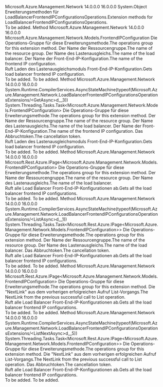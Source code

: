 <Type Name="LoadBalancerFrontendIPConfigurationsOperationsExtensions" FullName="Microsoft.Azure.Management.Network.LoadBalancerFrontendIPConfigurationsOperationsExtensions">
  <TypeSignature Language="C#" Value="public static class LoadBalancerFrontendIPConfigurationsOperationsExtensions" />
  <TypeSignature Language="ILAsm" Value=".class public auto ansi abstract sealed beforefieldinit LoadBalancerFrontendIPConfigurationsOperationsExtensions extends System.Object" />
  <TypeSignature Language="DocId" Value="T:Microsoft.Azure.Management.Network.LoadBalancerFrontendIPConfigurationsOperationsExtensions" />
  <TypeSignature Language="VB.NET" Value="Public Module LoadBalancerFrontendIPConfigurationsOperationsExtensions" />
  <TypeSignature Language="F#" Value="type LoadBalancerFrontendIPConfigurationsOperationsExtensions = class" />
  <AssemblyInfo>
    <AssemblyName>Microsoft.Azure.Management.Network</AssemblyName>
    <AssemblyVersion>14.0.0.0</AssemblyVersion>
    <AssemblyVersion>16.0.0.0</AssemblyVersion>
  </AssemblyInfo>
  <Base>
    <BaseTypeName>System.Object</BaseTypeName>
  </Base>
  <Interfaces />
  <Docs>
    <summary>
            <span data-ttu-id="912c8-101">Erweiterungsmethoden für LoadBalancerFrontendIPConfigurationsOperations.</span><span class="sxs-lookup"><span data-stu-id="912c8-101">Extension methods for LoadBalancerFrontendIPConfigurationsOperations.</span></span>
            </summary>
    <remarks>To be added.</remarks>
  </Docs>
  <Members>
    <Member MemberName="Get">
      <MemberSignature Language="C#" Value="public static Microsoft.Azure.Management.Network.Models.FrontendIPConfiguration Get (this Microsoft.Azure.Management.Network.ILoadBalancerFrontendIPConfigurationsOperations operations, string resourceGroupName, string loadBalancerName, string frontendIPConfigurationName);" />
      <MemberSignature Language="ILAsm" Value=".method public static hidebysig class Microsoft.Azure.Management.Network.Models.FrontendIPConfiguration Get(class Microsoft.Azure.Management.Network.ILoadBalancerFrontendIPConfigurationsOperations operations, string resourceGroupName, string loadBalancerName, string frontendIPConfigurationName) cil managed" />
      <MemberSignature Language="DocId" Value="M:Microsoft.Azure.Management.Network.LoadBalancerFrontendIPConfigurationsOperationsExtensions.Get(Microsoft.Azure.Management.Network.ILoadBalancerFrontendIPConfigurationsOperations,System.String,System.String,System.String)" />
      <MemberSignature Language="VB.NET" Value="&lt;Extension()&gt;&#xA;Public Function Get (operations As ILoadBalancerFrontendIPConfigurationsOperations, resourceGroupName As String, loadBalancerName As String, frontendIPConfigurationName As String) As FrontendIPConfiguration" />
      <MemberSignature Language="F#" Value="static member Get : Microsoft.Azure.Management.Network.ILoadBalancerFrontendIPConfigurationsOperations * string * string * string -&gt; Microsoft.Azure.Management.Network.Models.FrontendIPConfiguration" Usage="Microsoft.Azure.Management.Network.LoadBalancerFrontendIPConfigurationsOperationsExtensions.Get (operations, resourceGroupName, loadBalancerName, frontendIPConfigurationName)" />
      <MemberType>Method</MemberType>
      <AssemblyInfo>
        <AssemblyName>Microsoft.Azure.Management.Network</AssemblyName>
        <AssemblyVersion>14.0.0.0</AssemblyVersion>
        <AssemblyVersion>16.0.0.0</AssemblyVersion>
      </AssemblyInfo>
      <ReturnValue>
        <ReturnType>Microsoft.Azure.Management.Network.Models.FrontendIPConfiguration</ReturnType>
      </ReturnValue>
      <Parameters>
        <Parameter Name="operations" Type="Microsoft.Azure.Management.Network.ILoadBalancerFrontendIPConfigurationsOperations" RefType="this" />
        <Parameter Name="resourceGroupName" Type="System.String" />
        <Parameter Name="loadBalancerName" Type="System.String" />
        <Parameter Name="frontendIPConfigurationName" Type="System.String" />
      </Parameters>
      <Docs>
        <param name="operations">
            <span data-ttu-id="912c8-102">Die Operations-Gruppe für diese Erweiterungsmethode.</span><span class="sxs-lookup"><span data-stu-id="912c8-102">The operations group for this extension method.</span></span>
            </param>
        <param name="resourceGroupName">
            <span data-ttu-id="912c8-103">Der Name der Ressourcengruppe.</span><span class="sxs-lookup"><span data-stu-id="912c8-103">The name of the resource group.</span></span>
            </param>
        <param name="loadBalancerName">
            <span data-ttu-id="912c8-104">Der Name des Lastenausgleichs.</span><span class="sxs-lookup"><span data-stu-id="912c8-104">The name of the load balancer.</span></span>
            </param>
        <param name="frontendIPConfigurationName">
            <span data-ttu-id="912c8-105">Der Name der Front-End-IP-Konfiguration.</span><span class="sxs-lookup"><span data-stu-id="912c8-105">The name of the frontend IP configuration.</span></span>
            </param>
        <summary>
            <span data-ttu-id="912c8-106">Ruft Laden des Lastenausgleichsmoduls Front-End-IP-Konfiguration.</span><span class="sxs-lookup"><span data-stu-id="912c8-106">Gets load balancer frontend IP configuration.</span></span>
            </summary>
        <returns>To be added.</returns>
        <remarks>To be added.</remarks>
      </Docs>
    </Member>
    <Member MemberName="GetAsync">
      <MemberSignature Language="C#" Value="public static System.Threading.Tasks.Task&lt;Microsoft.Azure.Management.Network.Models.FrontendIPConfiguration&gt; GetAsync (this Microsoft.Azure.Management.Network.ILoadBalancerFrontendIPConfigurationsOperations operations, string resourceGroupName, string loadBalancerName, string frontendIPConfigurationName, System.Threading.CancellationToken cancellationToken = null);" />
      <MemberSignature Language="ILAsm" Value=".method public static hidebysig class System.Threading.Tasks.Task`1&lt;class Microsoft.Azure.Management.Network.Models.FrontendIPConfiguration&gt; GetAsync(class Microsoft.Azure.Management.Network.ILoadBalancerFrontendIPConfigurationsOperations operations, string resourceGroupName, string loadBalancerName, string frontendIPConfigurationName, valuetype System.Threading.CancellationToken cancellationToken) cil managed" />
      <MemberSignature Language="DocId" Value="M:Microsoft.Azure.Management.Network.LoadBalancerFrontendIPConfigurationsOperationsExtensions.GetAsync(Microsoft.Azure.Management.Network.ILoadBalancerFrontendIPConfigurationsOperations,System.String,System.String,System.String,System.Threading.CancellationToken)" />
      <MemberSignature Language="F#" Value="static member GetAsync : Microsoft.Azure.Management.Network.ILoadBalancerFrontendIPConfigurationsOperations * string * string * string * System.Threading.CancellationToken -&gt; System.Threading.Tasks.Task&lt;Microsoft.Azure.Management.Network.Models.FrontendIPConfiguration&gt;" Usage="Microsoft.Azure.Management.Network.LoadBalancerFrontendIPConfigurationsOperationsExtensions.GetAsync (operations, resourceGroupName, loadBalancerName, frontendIPConfigurationName, cancellationToken)" />
      <MemberType>Method</MemberType>
      <AssemblyInfo>
        <AssemblyName>Microsoft.Azure.Management.Network</AssemblyName>
        <AssemblyVersion>14.0.0.0</AssemblyVersion>
        <AssemblyVersion>16.0.0.0</AssemblyVersion>
      </AssemblyInfo>
      <Attributes>
        <Attribute>
          <AttributeName>System.Runtime.CompilerServices.AsyncStateMachine(typeof(Microsoft.Azure.Management.Network.LoadBalancerFrontendIPConfigurationsOperationsExtensions/&lt;GetAsync&gt;d__3))</AttributeName>
        </Attribute>
      </Attributes>
      <ReturnValue>
        <ReturnType>System.Threading.Tasks.Task&lt;Microsoft.Azure.Management.Network.Models.FrontendIPConfiguration&gt;</ReturnType>
      </ReturnValue>
      <Parameters>
        <Parameter Name="operations" Type="Microsoft.Azure.Management.Network.ILoadBalancerFrontendIPConfigurationsOperations" RefType="this" />
        <Parameter Name="resourceGroupName" Type="System.String" />
        <Parameter Name="loadBalancerName" Type="System.String" />
        <Parameter Name="frontendIPConfigurationName" Type="System.String" />
        <Parameter Name="cancellationToken" Type="System.Threading.CancellationToken" />
      </Parameters>
      <Docs>
        <param name="operations">
            <span data-ttu-id="912c8-107">Die Operations-Gruppe für diese Erweiterungsmethode.</span><span class="sxs-lookup"><span data-stu-id="912c8-107">The operations group for this extension method.</span></span>
            </param>
        <param name="resourceGroupName">
            <span data-ttu-id="912c8-108">Der Name der Ressourcengruppe.</span><span class="sxs-lookup"><span data-stu-id="912c8-108">The name of the resource group.</span></span>
            </param>
        <param name="loadBalancerName">
            <span data-ttu-id="912c8-109">Der Name des Lastenausgleichs.</span><span class="sxs-lookup"><span data-stu-id="912c8-109">The name of the load balancer.</span></span>
            </param>
        <param name="frontendIPConfigurationName">
            <span data-ttu-id="912c8-110">Der Name der Front-End-IP-Konfiguration.</span><span class="sxs-lookup"><span data-stu-id="912c8-110">The name of the frontend IP configuration.</span></span>
            </param>
        <param name="cancellationToken">
            <span data-ttu-id="912c8-111">Das Abbruchtoken.</span><span class="sxs-lookup"><span data-stu-id="912c8-111">The cancellation token.</span></span>
            </param>
        <summary>
            <span data-ttu-id="912c8-112">Ruft Laden des Lastenausgleichsmoduls Front-End-IP-Konfiguration.</span><span class="sxs-lookup"><span data-stu-id="912c8-112">Gets load balancer frontend IP configuration.</span></span>
            </summary>
        <returns>To be added.</returns>
        <remarks>To be added.</remarks>
      </Docs>
    </Member>
    <Member MemberName="List">
      <MemberSignature Language="C#" Value="public static Microsoft.Rest.Azure.IPage&lt;Microsoft.Azure.Management.Network.Models.FrontendIPConfiguration&gt; List (this Microsoft.Azure.Management.Network.ILoadBalancerFrontendIPConfigurationsOperations operations, string resourceGroupName, string loadBalancerName);" />
      <MemberSignature Language="ILAsm" Value=".method public static hidebysig class Microsoft.Rest.Azure.IPage`1&lt;class Microsoft.Azure.Management.Network.Models.FrontendIPConfiguration&gt; List(class Microsoft.Azure.Management.Network.ILoadBalancerFrontendIPConfigurationsOperations operations, string resourceGroupName, string loadBalancerName) cil managed" />
      <MemberSignature Language="DocId" Value="M:Microsoft.Azure.Management.Network.LoadBalancerFrontendIPConfigurationsOperationsExtensions.List(Microsoft.Azure.Management.Network.ILoadBalancerFrontendIPConfigurationsOperations,System.String,System.String)" />
      <MemberSignature Language="VB.NET" Value="&lt;Extension()&gt;&#xA;Public Function List (operations As ILoadBalancerFrontendIPConfigurationsOperations, resourceGroupName As String, loadBalancerName As String) As IPage(Of FrontendIPConfiguration)" />
      <MemberSignature Language="F#" Value="static member List : Microsoft.Azure.Management.Network.ILoadBalancerFrontendIPConfigurationsOperations * string * string -&gt; Microsoft.Rest.Azure.IPage&lt;Microsoft.Azure.Management.Network.Models.FrontendIPConfiguration&gt;" Usage="Microsoft.Azure.Management.Network.LoadBalancerFrontendIPConfigurationsOperationsExtensions.List (operations, resourceGroupName, loadBalancerName)" />
      <MemberType>Method</MemberType>
      <AssemblyInfo>
        <AssemblyName>Microsoft.Azure.Management.Network</AssemblyName>
        <AssemblyVersion>14.0.0.0</AssemblyVersion>
        <AssemblyVersion>16.0.0.0</AssemblyVersion>
      </AssemblyInfo>
      <ReturnValue>
        <ReturnType>Microsoft.Rest.Azure.IPage&lt;Microsoft.Azure.Management.Network.Models.FrontendIPConfiguration&gt;</ReturnType>
      </ReturnValue>
      <Parameters>
        <Parameter Name="operations" Type="Microsoft.Azure.Management.Network.ILoadBalancerFrontendIPConfigurationsOperations" RefType="this" />
        <Parameter Name="resourceGroupName" Type="System.String" />
        <Parameter Name="loadBalancerName" Type="System.String" />
      </Parameters>
      <Docs>
        <param name="operations">
            <span data-ttu-id="912c8-113">Die Operations-Gruppe für diese Erweiterungsmethode.</span><span class="sxs-lookup"><span data-stu-id="912c8-113">The operations group for this extension method.</span></span>
            </param>
        <param name="resourceGroupName">
            <span data-ttu-id="912c8-114">Der Name der Ressourcengruppe.</span><span class="sxs-lookup"><span data-stu-id="912c8-114">The name of the resource group.</span></span>
            </param>
        <param name="loadBalancerName">
            <span data-ttu-id="912c8-115">Der Name des Lastenausgleichs.</span><span class="sxs-lookup"><span data-stu-id="912c8-115">The name of the load balancer.</span></span>
            </param>
        <summary>
            <span data-ttu-id="912c8-116">Ruft alle Load Balancer Front-End-IP-Konfigurationen ab.</span><span class="sxs-lookup"><span data-stu-id="912c8-116">Gets all the load balancer frontend IP configurations.</span></span>
            </summary>
        <returns>To be added.</returns>
        <remarks>To be added.</remarks>
      </Docs>
    </Member>
    <Member MemberName="ListAsync">
      <MemberSignature Language="C#" Value="public static System.Threading.Tasks.Task&lt;Microsoft.Rest.Azure.IPage&lt;Microsoft.Azure.Management.Network.Models.FrontendIPConfiguration&gt;&gt; ListAsync (this Microsoft.Azure.Management.Network.ILoadBalancerFrontendIPConfigurationsOperations operations, string resourceGroupName, string loadBalancerName, System.Threading.CancellationToken cancellationToken = null);" />
      <MemberSignature Language="ILAsm" Value=".method public static hidebysig class System.Threading.Tasks.Task`1&lt;class Microsoft.Rest.Azure.IPage`1&lt;class Microsoft.Azure.Management.Network.Models.FrontendIPConfiguration&gt;&gt; ListAsync(class Microsoft.Azure.Management.Network.ILoadBalancerFrontendIPConfigurationsOperations operations, string resourceGroupName, string loadBalancerName, valuetype System.Threading.CancellationToken cancellationToken) cil managed" />
      <MemberSignature Language="DocId" Value="M:Microsoft.Azure.Management.Network.LoadBalancerFrontendIPConfigurationsOperationsExtensions.ListAsync(Microsoft.Azure.Management.Network.ILoadBalancerFrontendIPConfigurationsOperations,System.String,System.String,System.Threading.CancellationToken)" />
      <MemberSignature Language="F#" Value="static member ListAsync : Microsoft.Azure.Management.Network.ILoadBalancerFrontendIPConfigurationsOperations * string * string * System.Threading.CancellationToken -&gt; System.Threading.Tasks.Task&lt;Microsoft.Rest.Azure.IPage&lt;Microsoft.Azure.Management.Network.Models.FrontendIPConfiguration&gt;&gt;" Usage="Microsoft.Azure.Management.Network.LoadBalancerFrontendIPConfigurationsOperationsExtensions.ListAsync (operations, resourceGroupName, loadBalancerName, cancellationToken)" />
      <MemberType>Method</MemberType>
      <AssemblyInfo>
        <AssemblyName>Microsoft.Azure.Management.Network</AssemblyName>
        <AssemblyVersion>14.0.0.0</AssemblyVersion>
        <AssemblyVersion>16.0.0.0</AssemblyVersion>
      </AssemblyInfo>
      <Attributes>
        <Attribute>
          <AttributeName>System.Runtime.CompilerServices.AsyncStateMachine(typeof(Microsoft.Azure.Management.Network.LoadBalancerFrontendIPConfigurationsOperationsExtensions/&lt;ListAsync&gt;d__1))</AttributeName>
        </Attribute>
      </Attributes>
      <ReturnValue>
        <ReturnType>System.Threading.Tasks.Task&lt;Microsoft.Rest.Azure.IPage&lt;Microsoft.Azure.Management.Network.Models.FrontendIPConfiguration&gt;&gt;</ReturnType>
      </ReturnValue>
      <Parameters>
        <Parameter Name="operations" Type="Microsoft.Azure.Management.Network.ILoadBalancerFrontendIPConfigurationsOperations" RefType="this" />
        <Parameter Name="resourceGroupName" Type="System.String" />
        <Parameter Name="loadBalancerName" Type="System.String" />
        <Parameter Name="cancellationToken" Type="System.Threading.CancellationToken" />
      </Parameters>
      <Docs>
        <param name="operations">
            <span data-ttu-id="912c8-117">Die Operations-Gruppe für diese Erweiterungsmethode.</span><span class="sxs-lookup"><span data-stu-id="912c8-117">The operations group for this extension method.</span></span>
            </param>
        <param name="resourceGroupName">
            <span data-ttu-id="912c8-118">Der Name der Ressourcengruppe.</span><span class="sxs-lookup"><span data-stu-id="912c8-118">The name of the resource group.</span></span>
            </param>
        <param name="loadBalancerName">
            <span data-ttu-id="912c8-119">Der Name des Lastenausgleichs.</span><span class="sxs-lookup"><span data-stu-id="912c8-119">The name of the load balancer.</span></span>
            </param>
        <param name="cancellationToken">
            <span data-ttu-id="912c8-120">Das Abbruchtoken.</span><span class="sxs-lookup"><span data-stu-id="912c8-120">The cancellation token.</span></span>
            </param>
        <summary>
            <span data-ttu-id="912c8-121">Ruft alle Load Balancer Front-End-IP-Konfigurationen ab.</span><span class="sxs-lookup"><span data-stu-id="912c8-121">Gets all the load balancer frontend IP configurations.</span></span>
            </summary>
        <returns>To be added.</returns>
        <remarks>To be added.</remarks>
      </Docs>
    </Member>
    <Member MemberName="ListNext">
      <MemberSignature Language="C#" Value="public static Microsoft.Rest.Azure.IPage&lt;Microsoft.Azure.Management.Network.Models.FrontendIPConfiguration&gt; ListNext (this Microsoft.Azure.Management.Network.ILoadBalancerFrontendIPConfigurationsOperations operations, string nextPageLink);" />
      <MemberSignature Language="ILAsm" Value=".method public static hidebysig class Microsoft.Rest.Azure.IPage`1&lt;class Microsoft.Azure.Management.Network.Models.FrontendIPConfiguration&gt; ListNext(class Microsoft.Azure.Management.Network.ILoadBalancerFrontendIPConfigurationsOperations operations, string nextPageLink) cil managed" />
      <MemberSignature Language="DocId" Value="M:Microsoft.Azure.Management.Network.LoadBalancerFrontendIPConfigurationsOperationsExtensions.ListNext(Microsoft.Azure.Management.Network.ILoadBalancerFrontendIPConfigurationsOperations,System.String)" />
      <MemberSignature Language="VB.NET" Value="&lt;Extension()&gt;&#xA;Public Function ListNext (operations As ILoadBalancerFrontendIPConfigurationsOperations, nextPageLink As String) As IPage(Of FrontendIPConfiguration)" />
      <MemberSignature Language="F#" Value="static member ListNext : Microsoft.Azure.Management.Network.ILoadBalancerFrontendIPConfigurationsOperations * string -&gt; Microsoft.Rest.Azure.IPage&lt;Microsoft.Azure.Management.Network.Models.FrontendIPConfiguration&gt;" Usage="Microsoft.Azure.Management.Network.LoadBalancerFrontendIPConfigurationsOperationsExtensions.ListNext (operations, nextPageLink)" />
      <MemberType>Method</MemberType>
      <AssemblyInfo>
        <AssemblyName>Microsoft.Azure.Management.Network</AssemblyName>
        <AssemblyVersion>14.0.0.0</AssemblyVersion>
        <AssemblyVersion>16.0.0.0</AssemblyVersion>
      </AssemblyInfo>
      <ReturnValue>
        <ReturnType>Microsoft.Rest.Azure.IPage&lt;Microsoft.Azure.Management.Network.Models.FrontendIPConfiguration&gt;</ReturnType>
      </ReturnValue>
      <Parameters>
        <Parameter Name="operations" Type="Microsoft.Azure.Management.Network.ILoadBalancerFrontendIPConfigurationsOperations" RefType="this" />
        <Parameter Name="nextPageLink" Type="System.String" />
      </Parameters>
      <Docs>
        <param name="operations">
            <span data-ttu-id="912c8-122">Die Operations-Gruppe für diese Erweiterungsmethode.</span><span class="sxs-lookup"><span data-stu-id="912c8-122">The operations group for this extension method.</span></span>
            </param>
        <param name="nextPageLink">
            <span data-ttu-id="912c8-123">Die "NextLink" aus dem vorherigen erfolgreichen Aufruf List-Vorgangs.</span><span class="sxs-lookup"><span data-stu-id="912c8-123">The NextLink from the previous successful call to List operation.</span></span>
            </param>
        <summary>
            <span data-ttu-id="912c8-124">Ruft alle Load Balancer Front-End-IP-Konfigurationen ab.</span><span class="sxs-lookup"><span data-stu-id="912c8-124">Gets all the load balancer frontend IP configurations.</span></span>
            </summary>
        <returns>To be added.</returns>
        <remarks>To be added.</remarks>
      </Docs>
    </Member>
    <Member MemberName="ListNextAsync">
      <MemberSignature Language="C#" Value="public static System.Threading.Tasks.Task&lt;Microsoft.Rest.Azure.IPage&lt;Microsoft.Azure.Management.Network.Models.FrontendIPConfiguration&gt;&gt; ListNextAsync (this Microsoft.Azure.Management.Network.ILoadBalancerFrontendIPConfigurationsOperations operations, string nextPageLink, System.Threading.CancellationToken cancellationToken = null);" />
      <MemberSignature Language="ILAsm" Value=".method public static hidebysig class System.Threading.Tasks.Task`1&lt;class Microsoft.Rest.Azure.IPage`1&lt;class Microsoft.Azure.Management.Network.Models.FrontendIPConfiguration&gt;&gt; ListNextAsync(class Microsoft.Azure.Management.Network.ILoadBalancerFrontendIPConfigurationsOperations operations, string nextPageLink, valuetype System.Threading.CancellationToken cancellationToken) cil managed" />
      <MemberSignature Language="DocId" Value="M:Microsoft.Azure.Management.Network.LoadBalancerFrontendIPConfigurationsOperationsExtensions.ListNextAsync(Microsoft.Azure.Management.Network.ILoadBalancerFrontendIPConfigurationsOperations,System.String,System.Threading.CancellationToken)" />
      <MemberSignature Language="F#" Value="static member ListNextAsync : Microsoft.Azure.Management.Network.ILoadBalancerFrontendIPConfigurationsOperations * string * System.Threading.CancellationToken -&gt; System.Threading.Tasks.Task&lt;Microsoft.Rest.Azure.IPage&lt;Microsoft.Azure.Management.Network.Models.FrontendIPConfiguration&gt;&gt;" Usage="Microsoft.Azure.Management.Network.LoadBalancerFrontendIPConfigurationsOperationsExtensions.ListNextAsync (operations, nextPageLink, cancellationToken)" />
      <MemberType>Method</MemberType>
      <AssemblyInfo>
        <AssemblyName>Microsoft.Azure.Management.Network</AssemblyName>
        <AssemblyVersion>14.0.0.0</AssemblyVersion>
        <AssemblyVersion>16.0.0.0</AssemblyVersion>
      </AssemblyInfo>
      <Attributes>
        <Attribute>
          <AttributeName>System.Runtime.CompilerServices.AsyncStateMachine(typeof(Microsoft.Azure.Management.Network.LoadBalancerFrontendIPConfigurationsOperationsExtensions/&lt;ListNextAsync&gt;d__5))</AttributeName>
        </Attribute>
      </Attributes>
      <ReturnValue>
        <ReturnType>System.Threading.Tasks.Task&lt;Microsoft.Rest.Azure.IPage&lt;Microsoft.Azure.Management.Network.Models.FrontendIPConfiguration&gt;&gt;</ReturnType>
      </ReturnValue>
      <Parameters>
        <Parameter Name="operations" Type="Microsoft.Azure.Management.Network.ILoadBalancerFrontendIPConfigurationsOperations" RefType="this" />
        <Parameter Name="nextPageLink" Type="System.String" />
        <Parameter Name="cancellationToken" Type="System.Threading.CancellationToken" />
      </Parameters>
      <Docs>
        <param name="operations">
            <span data-ttu-id="912c8-125">Die Operations-Gruppe für diese Erweiterungsmethode.</span><span class="sxs-lookup"><span data-stu-id="912c8-125">The operations group for this extension method.</span></span>
            </param>
        <param name="nextPageLink">
            <span data-ttu-id="912c8-126">Die "NextLink" aus dem vorherigen erfolgreichen Aufruf List-Vorgangs.</span><span class="sxs-lookup"><span data-stu-id="912c8-126">The NextLink from the previous successful call to List operation.</span></span>
            </param>
        <param name="cancellationToken">
            <span data-ttu-id="912c8-127">Das Abbruchtoken.</span><span class="sxs-lookup"><span data-stu-id="912c8-127">The cancellation token.</span></span>
            </param>
        <summary>
            <span data-ttu-id="912c8-128">Ruft alle Load Balancer Front-End-IP-Konfigurationen ab.</span><span class="sxs-lookup"><span data-stu-id="912c8-128">Gets all the load balancer frontend IP configurations.</span></span>
            </summary>
        <returns>To be added.</returns>
        <remarks>To be added.</remarks>
      </Docs>
    </Member>
  </Members>
</Type>
